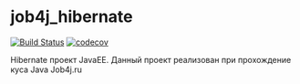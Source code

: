 # job4j_hibernate
[![Build Status](https://travis-ci.org/QmBo/job4j_hibernate.svg?branch=master)](https://travis-ci.org/QmBo/job4j_hibernate)
[![codecov](https://codecov.io/gh/QmBo/job4j_hibernate/branch/master/graph/badge.svg)](https://codecov.io/gh/QmBo/job4j_hibernate)

Hibernate проект JavaEE. Данный проект реализован при прохождение куса Java Job4j.ru
